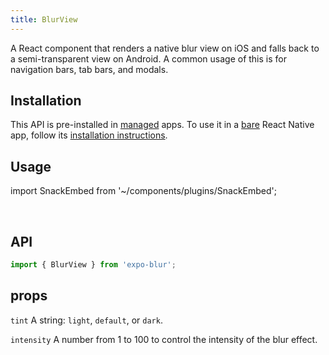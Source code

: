 ```yaml
---
title: BlurView
---
```


A React component that renders a native blur view on iOS and falls back to a semi-transparent view on Android. A common usage of this is for navigation bars, tab bars, and modals.

## Installation

This API is pre-installed in [managed](../../introduction/managed-vs-bare/#managed-workflow) apps. To use it in a [bare](../../introduction/managed-vs-bare/#bare-workflow) React Native app, follow its [installation instructions](https://github.com/expo/expo/tree/master/packages/expo-blur).

## Usage

import SnackEmbed from '~/components/plugins/SnackEmbed';

<SnackEmbed snackId="Bkbb_XnHW" />

<br />

<SnackEmbed snackId="BJM8eV3rZ" />

## API

```js
import { BlurView } from 'expo-blur';
```

## props

`tint`
A string: `light`, `default`, or `dark`.

`intensity`
A number from 1 to 100 to control the intensity of the blur effect.

#

